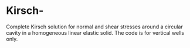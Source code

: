 # Kirsch-
Complete Kirsch solution for normal and shear stresses around a circular cavity in a homogeneous linear elastic solid. The code is for vertical wells only.
